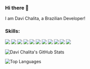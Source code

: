 ### Hi there 👋

<!--
**DaviChalita/DaviChalita** is a ✨ _special_ ✨ repository because its `README.md` (this file) appears on your GitHub profile. -->
I am Davi Chalita, a Brazilian Developer!

### Skills:

![](https://img.shields.io/badge/Python-3776AB?style=for-the-badge&logo=python&logoColor=white)
![](https://img.shields.io/badge/HTML-239120?style=for-the-badge&logo=html5&logoColor=white)
![](https://img.shields.io/badge/CSS-239120?&style=for-the-badge&logo=css3&logoColor=white)
![](https://img.shields.io/badge/C-00599C?style=for-the-badge&logo=c&logoColor=white)
![](https://img.shields.io/badge/Java-ED8B00?style=for-the-badge&logo=java&logoColor=white)
![](https://img.shields.io/badge/Bootstrap-563D7C?style=for-the-badge&logo=bootstrap&logoColor=white)
![](https://img.shields.io/badge/Spring-6DB33F?style=for-the-badge&logo=spring&logoColor=white)
![](https://img.shields.io/badge/MySQL-00000F?style=for-the-badge&logo=mysql&logoColor=white)
![](https://img.shields.io/badge/PostgreSQL-316192?style=for-the-badge&logo=postgresql&logoColor=white)
![](https://img.shields.io/badge/Amazon_AWS-232F3E?style=for-the-badge&logo=amazon-aws&logoColor=white)
![](https://img.shields.io/badge/Microsoft-666666?style=for-the-badge&logo=microsoft&logoColor=white)


![Davi Chalita's GitHub Stats](https://github-readme-stats.vercel.app/api?username=DaviChalita&theme=nord&show_icons=true&count_private=true "Davi Chalita's GitHub Stats")

![Top Languages](https://github-readme-stats.vercel.app/api/top-langs/?username=DaviChalita&theme=nord&layout=compact&langs_count=8 "Davi Chalita's Top Languages Card")
<!-- 
Here are some ideas to get you started:

- 🔭 I’m currently working on ...
- 🌱 I’m currently learning ...
- 👯 I’m looking to collaborate on ...
- 🤔 I’m looking for help with ...
- 💬 Ask me about ...
- 📫 How to reach me: ...
- 😄 Pronouns: ...
- ⚡ Fun fact: ...
-->
